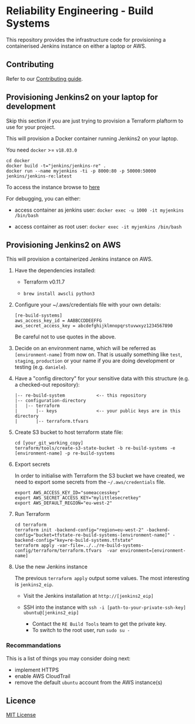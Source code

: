 # Reliability Engineering - Build Systems

This repository provides the infrastructure code for provisioning a containerised Jenkins instance on either a laptop or AWS.

## Contributing

Refer to our [Contributing guide](CONTRIBUTING.md).

## Provisioning Jenkins2 on your laptop for development

Skip this section if you are just trying to provision a Terraform plaftorm to use for your project.

This will provision a Docker container running Jenkins2 on your laptop.

You need `docker` >= `v18.03.0`

```
cd docker
docker build -t="jenkins/jenkins-re" .
docker run --name myjenkins -ti -p 8000:80 -p 50000:50000 jenkins/jenkins-re:latest
```

To access the instance browse to [here](http://localhost:8000)


For debugging, you can either:

* access container as jenkins user:
`docker exec -u 1000 -it myjenkins /bin/bash`

* access container as root user:
`docker exec -it myjenkins /bin/bash`


## Provisioning Jenkins2 on AWS

This will provision a containerized Jenkins instance on AWS.

1. Have the dependencies installed:

    * Terraform v0.11.7

    * `brew install awscli python3`

1. Configure your ~/.aws/credentials file with your own details:

    ```
    [re-build-systems]
    aws_access_key_id = AABBCCDDEEFFG
    aws_secret_access_key = abcdefghijklmnopqrstuvwxyz1234567890
    ```

    Be careful not to use quotes in the above.

1. Decide on an environment name, which will be referred as `[environment-name]` from now on.
That is usually something like `test`, `staging`, `production` or your name if you are doing development or testing (e.g. `daniele`).

1. Have a "config directory" for your sensitive data with this structure (e.g. a checked-out repository):

    ```
    |-- re-build-system            <-- this repository
    |-- configuration-directory
    |   |-- terraform
    |       |-- keys               <-- your public keys are in this directory
    |       |-- terraform.tfvars
    
    ```

1. Create S3 bucket to host terraform state file:

    ```
    cd [your_git_working_copy]
    terraform/tools/create-s3-state-bucket -b re-build-systems -e [environment-name] -p re-build-systems
    ```

1. Export secrets

    In order to initialise with Terraform the S3 bucket we have created, we need to export some secrets from the `~/.aws/credentials` file.

    ```
    export AWS_ACCESS_KEY_ID="someaccesskey"
    export AWS_SECRET_ACCESS_KEY="mylittlesecretkey"
    export AWS_DEFAULT_REGION="eu-west-2"
    ```

1. Run Terraform

    ```
    cd terraform
    terraform init -backend-config="region=eu-west-2" -backend-config="bucket=tfstate-re-build-systems-[environment-name]" -backend-config="key=re-build-systems.tfstate"
    terraform apply -var-file=../../re-build-systems-config/terraform/terraform.tfvars  -var environment=[environment-name]
    ```

1. Use the new Jenkins instance

    The previous `terraform apply` output some values. The most interesting is `jenkins2_eip`.

    * Visit the Jenkins installation at `http://[jenkins2_eip]`
    
    * SSH into the instance with `ssh -i [path-to-your-private-ssh-key] ubuntu@[jenkins2_eip]`
        * Contact the `RE Build Tools` team to get the private key.
        * To switch to the root user, run `sudo su -`
    
### Recommandations

This is a list of things you may consider doing next:

* implement HTTPS
* enable AWS CloudTrail
* remove the default `ubuntu` account from the AWS instance(s)


## Licence

[MIT License](LICENCE)

